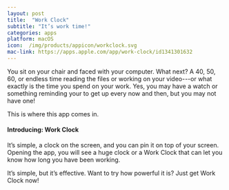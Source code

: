 ```yaml
---
layout: post
title:  "Work Clock"
subtitle: "It’s work time!"
categories: apps
platform: macOS
icon:  /img/products/appicon/workclock.svg
mac-link: https://apps.apple.com/app/work-clock/id1341301632
---
```


You sit on your chair and faced with your computer. What next? A 40, 50, 60, or endless time reading the files or working on your video---or what exactly is the time you spend on your work. Yes, you may have a watch or something reminding your to get up every now and then, but you may not have one!

This is where this app comes in.

#### Introducing: Work Clock

It’s simple, a clock on the screen, and you can pin it on top of your screen. Opening the app, you will see a huge clock or a Work Clock that can let you know how long you have been working.

It’s simple, but it’s effective. Want to try how powerful it is? Just get Work Clock now!
